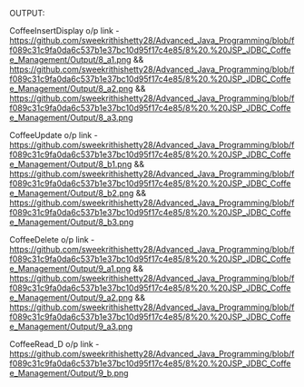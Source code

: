 OUTPUT:

CoffeeInsertDisplay o/p link - https://github.com/sweekrithishetty28/Advanced_Java_Programming/blob/ff089c31c9fa0da6c537b1e37bc10d95f17c4e85/8%20.%20JSP_JDBC_Coffee_Management/Output/8_a1.png && https://github.com/sweekrithishetty28/Advanced_Java_Programming/blob/ff089c31c9fa0da6c537b1e37bc10d95f17c4e85/8%20.%20JSP_JDBC_Coffee_Management/Output/8_a2.png && https://github.com/sweekrithishetty28/Advanced_Java_Programming/blob/ff089c31c9fa0da6c537b1e37bc10d95f17c4e85/8%20.%20JSP_JDBC_Coffee_Management/Output/8_a3.png

CoffeeUpdate o/p link - https://github.com/sweekrithishetty28/Advanced_Java_Programming/blob/ff089c31c9fa0da6c537b1e37bc10d95f17c4e85/8%20.%20JSP_JDBC_Coffee_Management/Output/8_b1.png && https://github.com/sweekrithishetty28/Advanced_Java_Programming/blob/ff089c31c9fa0da6c537b1e37bc10d95f17c4e85/8%20.%20JSP_JDBC_Coffee_Management/Output/8_b2.png && https://github.com/sweekrithishetty28/Advanced_Java_Programming/blob/ff089c31c9fa0da6c537b1e37bc10d95f17c4e85/8%20.%20JSP_JDBC_Coffee_Management/Output/8_b3.png


CoffeeDelete o/p link - https://github.com/sweekrithishetty28/Advanced_Java_Programming/blob/ff089c31c9fa0da6c537b1e37bc10d95f17c4e85/8%20.%20JSP_JDBC_Coffee_Management/Output/9_a1.png && https://github.com/sweekrithishetty28/Advanced_Java_Programming/blob/ff089c31c9fa0da6c537b1e37bc10d95f17c4e85/8%20.%20JSP_JDBC_Coffee_Management/Output/9_a2.png && https://github.com/sweekrithishetty28/Advanced_Java_Programming/blob/ff089c31c9fa0da6c537b1e37bc10d95f17c4e85/8%20.%20JSP_JDBC_Coffee_Management/Output/9_a3.png

CoffeeRead_D o/p link - https://github.com/sweekrithishetty28/Advanced_Java_Programming/blob/ff089c31c9fa0da6c537b1e37bc10d95f17c4e85/8%20.%20JSP_JDBC_Coffee_Management/Output/9_b.png